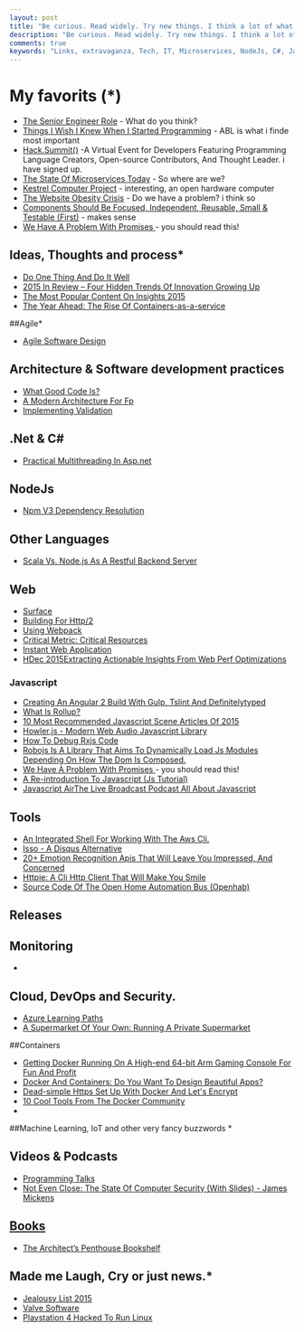 ```yaml
---
layout: post
title: "Be curious. Read widely. Try new things. I think a lot of what people call intelligence boils down to curiosity. "
description: "Be curious. Read widely. Try new things. I think a lot of what people call intelligence boils down to curiosity. "
comments: true
keywords: "Links, extravaganza, Tech, IT, Microservices, NodeJs, C#, Javascript, Solution architecture"
---
```

#  My favorits (*)
 * [The Senior Engineer Role](http://glebbahmutov.com/blog/the-senior-engineer-role/) - What do you think? 
 * [Things I Wish I Knew When I Started Programming](http://jakeyesbeck.com/2015/12/27/what-i-would-tell-myself-when-i-started-programming/) - ABL is what i finde most important
 * [Hack.Summit()](https://hacksummit.org/) -A Virtual Event for Developers Featuring Programming Language Creators, Open-source Contributors, And Thought Leader. i have signed up.
 * [The State Of Microservices Today](http://blog.codeship.com/the-state-of-microservices-today/) - So where are we?
 * [Kestrel Computer Project](http://kestrelcomputer.github.io/kestrel/) - interesting, an open hardware computer
 * [The Website Obesity Crisis](http://idlewords.com/talks/website_obesity.htm) - Do we have a problem? i think so
 * [Components Should Be Focused, Independent, Reusable, Small & Testable (First)](https://addyosmani.com/first/) - makes sense
 * [We Have A Problem With Promises ](http://pouchdb.com/2015/05/18/we-have-a-problem-with-promises.html) - you should read this!

## Ideas, Thoughts and process*
 * [Do One Thing And Do It Well](https://blog.rendle.io/do-one-thing-and-do-it-well/)
 * [2015 In Review – Four Hidden Trends Of Innovation Growing Up](https://www.thoughtworks.com/insights/blog/2015-review-four-hidden-trends-innovation-growing)
 * [The Most Popular Content On Insights 2015](https://www.thoughtworks.com/insights/blog/most-popular-content-2015)
 * [The Year Ahead: The Rise Of Containers-as-a-service](http://thenewstack.io/the-year-ahead-ops-and-the-rise-of-container-as-a-service/)

##Agile*
 * [Agile Software Design](http://blog.moove-it.com/agile-software-design/)

## Architecture & Software development practices
 * [What Good Code Is?](http://carlosbecker.com/posts/good-code/)
 * [A Modern Architecture For Fp](http://degoes.net/articles/modern-fp/)
 * [Implementing Validation](http://tech.transferwise.com/implementing-validation/)

## **.Net & C#**
 * [Practical Multithreading In Asp.net](http://www.codeproject.com/Articles/1067678/Practical-multithreading-in-ASP-NET)

## NodeJs
 * [Npm V3 Dependency Resolution](https://docs.npmjs.com/how-npm-works/npm3)

## Other Languages 
 * [Scala Vs. Node.js As A Restful Backend Server](https://developerblog.redhat.com/2015/04/22/scala-vs-node-js-as-a-restful-backend-server/)

## Web
* [Surface](http://www.iamsurface.com/)
* [Building For Http/2](http://rmurphey.com/blog/2015/11/25/building-for-http2)
* [Using Webpack](http://glebbahmutov.com/blog/using-webpack/)
* [Critical Metric: Critical Resources](http://calendar.perfplanet.com/2015/critical-metric-critical-resources/)
* [Instant Web Application](https://glebbahmutov.com/blog/instant-web-application/)
* [HDec 2015Extracting Actionable Insights From Web Perf Optimizations](http://calendar.perfplanet.com/2015/extracting-actionable-insights-from-web-perf-optimizations/)

### Javascript 
 * [Creating An Angular 2 Build With Gulp, Tslint And Definitelytyped](http://blog.scottlogic.com/2015/12/24/creating-an-angular-2-build.html)
 * [What Is Rollup?](http://rollupjs.org/guide/)
 * [10 Most Recommended Javascript Scene Articles Of 2015](https://medium.com/javascript-scene/10-most-recommended-javascript-scene-articles-of-2015-292be655d6cc)
 * [Howler.js - Modern Web Audio Javascript Library](http://goldfirestudios.com/blog/104/howler.js-Modern-Web-Audio-Javascript-Library)
 * [How To Debug Rxjs Code](http://staltz.com/how-to-debug-rxjs-code.html)
 * [Robojs Is A Library That Aims To Dynamically Load Js Modules Depending On How The Dom Is Composed.](https://github.com/marcog83/RoboJS)
 * [We Have A Problem With Promises ](http://pouchdb.com/2015/05/18/we-have-a-problem-with-promises.html) - you should read this!
 * [A Re-introduction To Javascript (Js Tutorial)](https://developer.mozilla.org/en-US/docs/Web/JavaScript/A_re-introduction_to_JavaScript)
 * [Javascript AirThe Live Broadcast Podcast All About Javascript](http://javascriptair.com/)

## Tools
 * [An Integrated Shell For Working With The Aws Cli.](https://github.com/awslabs/aws-shell)
 * [Isso - A Disqus Alternative](https://github.com/posativ/isso/)
 * [20+ Emotion Recognition Apis That Will Leave You Impressed, And Concerned](http://nordicapis.com/20-emotion-recognition-apis-that-will-leave-you-impressed-and-concerned/)
 * [Httpie: A Cli Http Client That Will Make You Smile](http://radek.io/2015/10/20/httpie/)
 * [Source Code Of The Open Home Automation Bus (Openhab)](https://github.com/openhab/openhab)

## Releases

## Monitoring 
 *

## Cloud, DevOps and Security. 
 * [Azure Learning Paths](http://weblogs.asp.net/lduveau/azure-learning-paths)
 * [A Supermarket Of Your Own: Running A Private Supermarket](https://www.chef.io/blog/2015/12/31/a-supermarket-of-your-own-running-a-private-supermarket/)

##Containers
 * [Getting Docker Running On A High-end 64-bit Arm Gaming Console For Fun And Profit](http://blog.hypriot.com/post/getting-docker-running-on-a-highend-arm-gaming-console-for-fun-and-profit/)
 * [Docker And Containers: Do You Want To Design Beautiful Apps?](https://medium.com/@vinrandazzo/docker-and-containers-do-you-want-to-design-beautiful-apps-99ad61d82168)
 * [Dead-simple Https Set Up With Docker And Let's Encrypt](http://steveltn.me/2015/12/18/nginx-acme/)
 * [10 Cool Tools From The Docker Community](https://opensource.com/business/15/12/10-cool-tools-docker-community)
 *  

##Machine Learning, IoT and other very fancy buzzwords
 * 

## Videos & Podcasts
 * [Programming Talks](https://github.com/hellerve/programming-talks/blob/master/README.md)
 * [Not Even Close: The State Of Computer Security (With Slides) - James Mickens](https://vimeo.com/135347162)

## [Books](#) 
 * [The Architect’s Penthouse Bookshelf](http://www.enterpriseintegrationpatterns.com/ramblings/91_bookshelfpenthouse.html)

## Made me Laugh, Cry or just news.*
 * [Jealousy List 2015](http://www.bloomberg.com/features/2015-jealousy-list/)
 * [Valve Software](https://github.com/ValveSoftware)
 * [Playstation 4 Hacked To Run Linux](http://thehackernews.com/2016/01/playstation-4-run-linux.html)